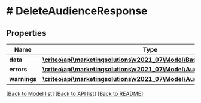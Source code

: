 # # DeleteAudienceResponse

## Properties

Name | Type | Description | Notes
------------ | ------------- | ------------- | -------------
**data** | [**\criteo\api\marketingsolutions\v2021_07\Model\BasicAudienceDefinition**](BasicAudienceDefinition.md) |  |
**errors** | [**\criteo\api\marketingsolutions\v2021_07\Model\AudienceError[]**](AudienceError.md) |  |
**warnings** | [**\criteo\api\marketingsolutions\v2021_07\Model\AudienceWarning[]**](AudienceWarning.md) |  |

[[Back to Model list]](../../README.md#models) [[Back to API list]](../../README.md#endpoints) [[Back to README]](../../README.md)
